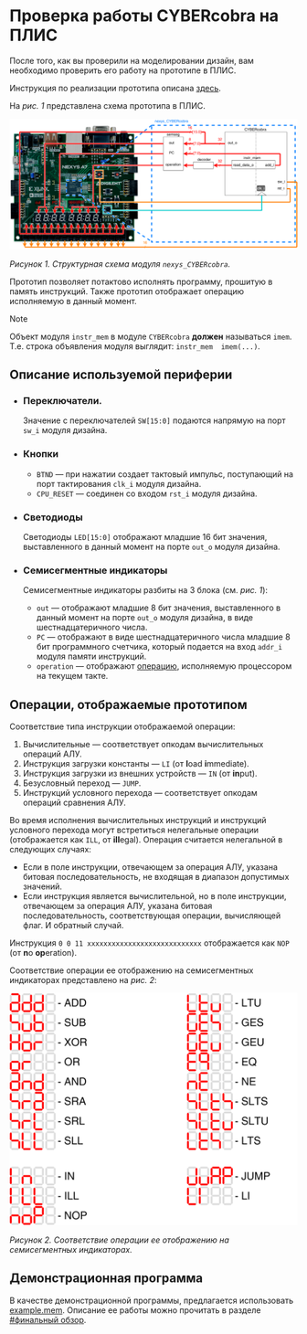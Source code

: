# Проверка работы CYBERcobra на ПЛИС

После того, как вы проверили на моделировании дизайн, вам необходимо проверить его работу на прототипе в ПЛИС.

Инструкция по реализации прототипа описана [здесь](../../../Vivado%20Basics/How%20to%20program%20an%20fpga%20board.md).

На _рис. 1_ представлена схема прототипа в ПЛИС.

![../../../.pic/Labs/board%20files/nexys_cobra_structure.drawio.svg](../../../.pic/Labs/board%20files/nexys_cobra_structure.drawio.svg)

_Рисунок 1. Структурная схема модуля `nexys_CYBERcobra`._

Прототип позволяет потактово исполнять программу, прошитую в память инструкций. Также прототип отображает операцию исполняемую в данный момент.

> [!NOTE]
> Объект модуля `instr_mem` в модуле `CYBERcobra` **должен** называться `imem`. Т.е. строка объявления модуля выглядит: `instr_mem  imem(...)`.

## Описание используемой периферии

-   ### Переключатели.

    Значение с переключателей `SW[15:0]` подаются напрямую на порт `sw_i` модуля дизайна.

-   ### Кнопки

    -   `BTND` — при нажатии создает тактовый импульс, поступающий на порт тактирования `clk_i` модуля дизайна.
    -   `CPU_RESET` — соединен со входом `rst_i` модуля дизайна.

-   ### Светодиоды

    Светодиоды `LED[15:0]` отображают младшие 16 бит значения, выставленного в данный момент на порте `out_o` модуля дизайна.

-   ### Семисегментные индикаторы

    Семисегментные индикаторы разбиты на 3 блока (см. _рис. 1_):

    -   `out` — отображают младшие 8 бит значения, выставленного в данный момент на порте `out_o` модуля дизайна, в виде шестнадцатеричного числа.
    -   `PC` — отображают в виде шестнадцатеричного числа младшие 8 бит программного счетчика, который подается на вход `addr_i` модуля памяти инструкций.
    -   `operation` — отображают [операцию](#операции-отображаемые-прототипом), исполняемую процессором на текущем такте.

## Операции, отображаемые прототипом

Соответствие типа инструкции отображаемой операции:

1.  Вычислительные — соответствует опкодам вычислительных операций АЛУ.
1.  Инструкция загрузки константы — `LI` (от **l**oad **i**mmediate).
1.  Инструкция загрузки из внешних устройств — `IN` (от **in**put).
1.  Безусловный переход — `JUMP`.
1.  Инструкций условного перехода — соответствует опкодам операций сравнения АЛУ.

Во время исполнения вычислительных инструкций и инструкций условного перехода могут встретиться нелегальные операции (отображается как `ILL`, от **ill**egal). Операция считается нелегальной в следующих случаях:

-   Если в поле инструкции, отвечающем за операция АЛУ, указана битовая последовательность, не входящая в диапазон допустимых значений.
-   Если инструкция является вычислительной, но в поле инструкции, отвечающем за операция АЛУ, указана битовая последовательность, соответствующая операции, вычисляющей флаг. И обратный случай.

Инструкция `0 0 11 xxxxxxxxxxxxxxxxxxxxxxxxxxxx` отображается как `NOP` (от **n**o **op**eration).

Соответствие операции ее отображению на семисегментных индикаторах представлено на _рис. 2_:

!['../../../.pic/Labs/board%20files/nexys_cobra_operations.drawio.svg'](../../../.pic/Labs/board%20files/nexys_cobra_operations.drawio.svg)

_Рисунок 2. Соответствие операции ее отображению на семисегментных индикаторах._


## Демонстрационная программа

В качестве демонстрационной программы, предлагается использовать [example.mem](../example.mem). Описание ее работы можно прочитать в разделе [#финальный обзор](../README.md#финальный-обзор).
